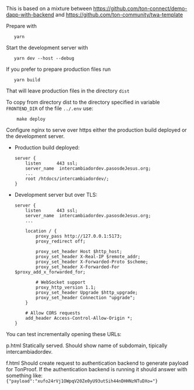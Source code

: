 This is based on a mixture between 
<https://github.com/ton-connect/demo-dapp-with-backend> and 
<https://github.com/ton-community/twa-template>

Prepare with

       yarn

Start the development server with

       yarn dev --host --debug

If you prefer to prepare production files run

       yarn build

That will leave production files in the directory `dist`

To copy from directory dist to the directory specified in variable
`FRONTEND_DIR` of the file `../.env` use:

        make deploy

Configure nginx to serve over https either the production build
deployed or the development server.

* Production build deployed:
    ```
    server {
        listen      443 ssl;
        server_name  intercambiadordev.pasosdeJesus.org;
        ...
        root /htdocs/intercambiadordev/;
    }
    ```
* Development server but over TLS:
    ```
    server {
        listen      443 ssl;
        server_name  intercambiadordev.pasosdeJesus.org;
        ...

        location / {
            proxy_pass http://127.0.0.1:5173;
            proxy_redirect off;

            proxy_set_header Host $http_host;
            proxy_set_header X-Real-IP $remote_addr;
            proxy_set_header X-Forwarded-Proto $scheme;
            proxy_set_header X-Forwarded-For $proxy_add_x_forwarded_for;

            # WebSocket support
            proxy_http_version 1.1;
            proxy_set_header Upgrade $http_upgrade;
            proxy_set_header Connection "upgrade";
        }

        # Allow CORS requests
        add_header Access-Control-Allow-Origin *;
    }
    ```

You can test incrementally opening these URLs:

p.html  Statically served. Should show name of subdomain, tipically 
        intercambiadordev. 

f.html  Should create request to authentication backend to generate payload
        for TonProof.  If the authentication backend is running it should
        answer with something like:
        `{"payload":"xufo24rVj1OWpqV20Ze0yU93utSih44nDHHNzNTuDXo="}`



